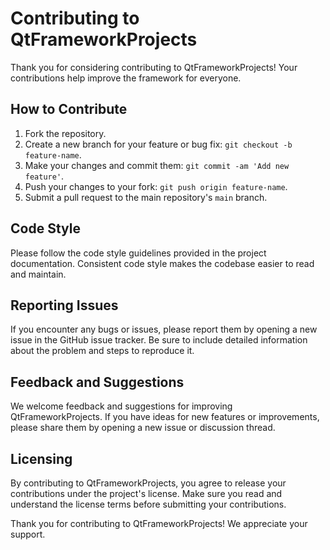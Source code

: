 # Contributing to QtFrameworkProjects

Thank you for considering contributing to QtFrameworkProjects! Your contributions help improve the framework for everyone.

## How to Contribute

1. Fork the repository.
2. Create a new branch for your feature or bug fix: `git checkout -b feature-name`.
3. Make your changes and commit them: `git commit -am 'Add new feature'`.
4. Push your changes to your fork: `git push origin feature-name`.
5. Submit a pull request to the main repository's `main` branch.

## Code Style

Please follow the code style guidelines provided in the project documentation. Consistent code style makes the codebase easier to read and maintain.

## Reporting Issues

If you encounter any bugs or issues, please report them by opening a new issue in the GitHub issue tracker. Be sure to include detailed information about the problem and steps to reproduce it.

## Feedback and Suggestions

We welcome feedback and suggestions for improving QtFrameworkProjects. If you have ideas for new features or improvements, please share them by opening a new issue or discussion thread.

## Licensing

By contributing to QtFrameworkProjects, you agree to release your contributions under the project's license. Make sure you read and understand the license terms before submitting your contributions.

Thank you for contributing to QtFrameworkProjects! We appreciate your support.
